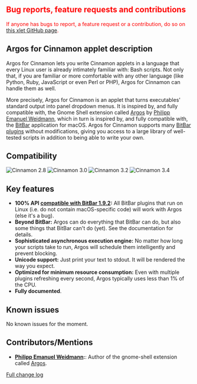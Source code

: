 <h2 style="color:red;">Bug reports, feature requests and contributions</h2>
<span style="color:red;">
If anyone has bugs to report, a feature request or a contribution, do so on <a href="https://github.com/Odyseus/CinnamonTools">this xlet GitHub page</a>.
</span>

## Argos for Cinnamon applet description

Argos for Cinnamon lets you write Cinnamon applets in a language that every Linux user is already intimately familiar with: Bash scripts. Not only that, if you are familiar or more comfortable with any other language (like Python, Ruby, JavaScript or even Perl or PHP), Argos for Cinnamon can handle them as well.

More precisely, Argos for Cinnamon is an applet that turns executables' standard output into panel dropdown menus. It is inspired by, and fully compatible with, the Gnome Shell extension called [Argos](https://github.com/p-e-w/argos) by [Philipp Emanuel Weidmann](https://github.com/p-e-w), which in turn is inspired by, and fully compatible with, the [BitBar](https://github.com/matryer/bitbar) application for macOS. Argos for Cinnamon supports many [BitBar plugins](https://github.com/matryer/bitbar-plugins) without modifications, giving you access to a large library of well-tested scripts in addition to being able to write your own.

## Compatibility

![Cinnamon 2.8](https://odyseus.github.io/CinnamonTools/lib/badges/cinn-2.8.svg)
![Cinnamon 3.0](https://odyseus.github.io/CinnamonTools/lib/badges/cinn-3.0.svg)
![Cinnamon 3.2](https://odyseus.github.io/CinnamonTools/lib/badges/cinn-3.2.svg)
![Cinnamon 3.4](https://odyseus.github.io/CinnamonTools/lib/badges/cinn-3.4.svg)

## Key features

- **100% API [compatible with BitBar 1.9.2](#argos-bitbar-compatibility):** All BitBar plugins that run on Linux (i.e. do not contain macOS-specific code) will work with Argos (else it's a bug).
- **Beyond BitBar:** Argos can do everything that BitBar can do, but also some things that BitBar can't do (yet). See the documentation for details.
- **Sophisticated asynchronous execution engine:** No matter how long your scripts take to run, Argos will schedule them intelligently and prevent blocking.
- **Unicode support:** Just print your text to stdout. It will be rendered the way you expect.
- **Optimized for minimum resource consumption:** Even with multiple plugins refreshing every second, Argos typically uses less than 1% of the CPU.
- **Fully documented**.

## Known issues

No known issues for the moment.

## Contributors/Mentions
- **[Philipp Emanuel Weidmann](https://github.com/p-e-w):**: Author of the gnome-shell extension called [Argos](https://github.com/p-e-w/argos).

[Full change log](https://github.com/Odyseus/CinnamonTools/blob/master/applets/0dyseus%40ArgosForCinnamon/CHANGELOG.md)
